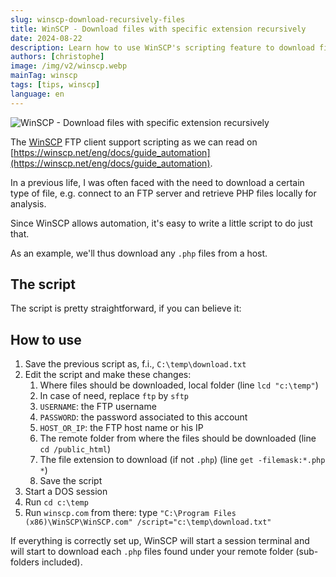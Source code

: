 ```yaml
---
slug: winscp-download-recursively-files
title: WinSCP - Download files with specific extension recursively
date: 2024-08-22
description: Learn how to use WinSCP's scripting feature to download files with a specific extension (like .php) recursively from your FTP/SFTP server. Includes a simple script example.
authors: [christophe]
image: /img/v2/winscp.webp
mainTag: winscp
tags: [tips, winscp]
language: en
---
```

![WinSCP - Download files with specific extension recursively](/img/v2/winscp.webp)

The [WinSCP](https://winscp.net/) FTP client support scripting as we can read on [https://winscp.net/eng/docs/guide_automation](https://winscp.net/eng/docs/guide_automation).

In a previous life, I was often faced with the need to download a certain type of file, e.g. connect to an FTP server and retrieve PHP files locally for analysis.

Since WinSCP allows automation, it's easy to write a little script to do just that.

As an example, we'll thus download any `.php` files from a host.

<!-- truncate -->

## The script

The script is pretty straightforward, if you can believe it:

<Snippet filename="C:\temp\download.txt" source="./files/C:\temp\download.txt" />

## How to use

1. Save the previous script as, f.i., `C:\temp\download.txt`
2. Edit the script and make these changes:
   1. Where files should be downloaded, local folder (line `lcd "c:\temp"`)
   2. In case of need, replace `ftp` by `sftp`
   3. `USERNAME`: the FTP username
   4. `PASSWORD`: the password associated to this account
   5. `HOST_OR_IP`: the FTP host name or his IP
   6. The remote folder from where the files should be downloaded (line `cd /public_html`)
   7. The file extension to download (if not `.php`) (line `get -filemask:*.php *`)
   8. Save the script
3. Start a DOS session
4. Run `cd c:\temp`
5. Run `winscp.com` from there: type `"C:\Program Files (x86)\WinSCP\WinSCP.com" /script="c:\temp\download.txt"`

If everything is correctly set up, WinSCP will start a session terminal and will start to download each `.php` files found under your remote folder (sub-folders included).